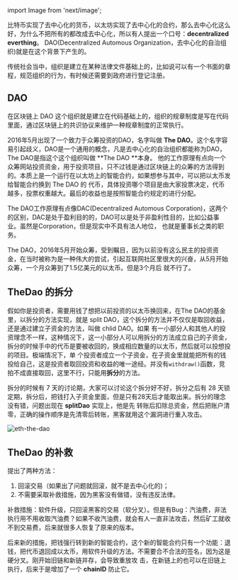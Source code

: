import Image from 'next/image';

比特币实现了去中心化的货币，以太坊实现了去中心化的合约，那么去中心化这么好，为什么不把所有的都改成去中心化，所以有人提出一个口号：**decentralized everthing**。
DAO(Decentralized Automous Organization，去中心化的自治组织)就是在这个背景下产生的。

传统社会当中，组织是建立在某种法律文件基础上的，比如说可以有一个书面的章程，规范组织的行为，有时候还需要到政府进行登记注册。

## DAO

在区块链上 DAO 这个组织就是建立在代码基础上的，组织的规章制度是写在代码里面，通过区块链上的共识协议来维护一种规章制度的正常执行。

2016年5月出现了一个致力于众筹投资的DAO，名字叫做 **The DAO**。这个名字容易引起歧义，DAO是一个通用的概念，凡是去中心化的自治组织都能称为DAO，The DAO是指这个这个组织叫做 **The DAO **本身。
他的工作原理有点向一个众筹网站投资资金，用于投资项目，只不过钱是通过区块链上的众筹的方法得到的。本质上是一个运行在以太坊上的智能合约，如果想参与其中，可以把以太币发给智能合约换到 The DAO 的
代币，具体投资哪个项目是由大家投票决定，代币越多，投票权重越大。最后的收益也是按照智能合约规定的进行分配。

The DAO工作原理有点像DAC(Decentralized Automous Corporation)，这两个的区别，DAC是处于盈利目的的，DAO可以是处于非盈利性目的，比如公益事业。虽然是Corporation，但是现实中不具有法人地位，
也就是董事长之类的职务。

The DAO，2016年5月开始众筹，受到瞩目，因为以前没有这么民主的投资资金，在当时被称为是一种伟大的尝试，引起互联网社区里很大的兴奋，从5月开始众筹，一个月众筹到了1.5亿美元的以太币。但是3个月后
就不行了。

## TheDao 的拆分
假如你是投资者，需要用钱了想把以前投资的以太币换回来，在The DAO的基金里，以拆分的方法实现，就是 split DAO，这个拆分的方法并不仅仅是取回收益，还是通过建立子资金的方法，叫做 chlid DAO。如果
有一小部分人和其他人的投资理念不一样，这种情况下，这一小部分人可以用拆分的方法成立自己的子资金，拆分的时候手中的代币是要被收回的，换成相应数量的以太币，然后就可以投想投的项目。极端情况下，单
个投资者成立一个子资金，在子资金里就能把所有的钱投给自己，这是投资者取回投资和收益的唯一途经。并没有`withdraw()`函数，竞拍不成直接取回，这里不行，只能用**拆分**的方法。

拆分的时候有 7 天的讨论期，大家可以讨论这个拆分好不好，拆分之后有 28 天锁定期，拆分后，把钱打入子资金里面，但是只有28天后才能取出来。拆分的理念没有错，问题出现在 **splitDao** 实现上，他是先
转账后扣除总资金，然后把账户清零，正确的操作顺序是先清零后转账，黑客就用这个漏洞进行重入攻击。

<Image src="/xiaozhen/22-eth-the-dao.png" alt="eth-the-dao" width={720} height={720} />

## TheDao 的补救

提出了两种方法：

1. 回滚交易（如果出了问题就回滚，就不是去中心化的)；
2. 不需要采取补救措施，因为黑客没有做错，没有违反法律。

补救措施：软件升级，只回滚黑客的交易（软分叉）。但是有Bug：汽油费，非法执行用不用收取汽油费？如果不收汽油费，就会有人一直非法攻击，然后矿工就收不到交易费，后来就很多人恢复了原来的版本。

后来新的措施，把钱强行转到新的智能合约，这个新的智能合约只有一个功能：退钱，把代币退回成以太币，用软件升级的方法。不需要合不合法的签名，因为这是硬分叉。刚开始旧链和新链并存，会导致重放攻
击，在新链上的也可以在旧链上执行，后来于是增加了一个 **chainID** 防止它。